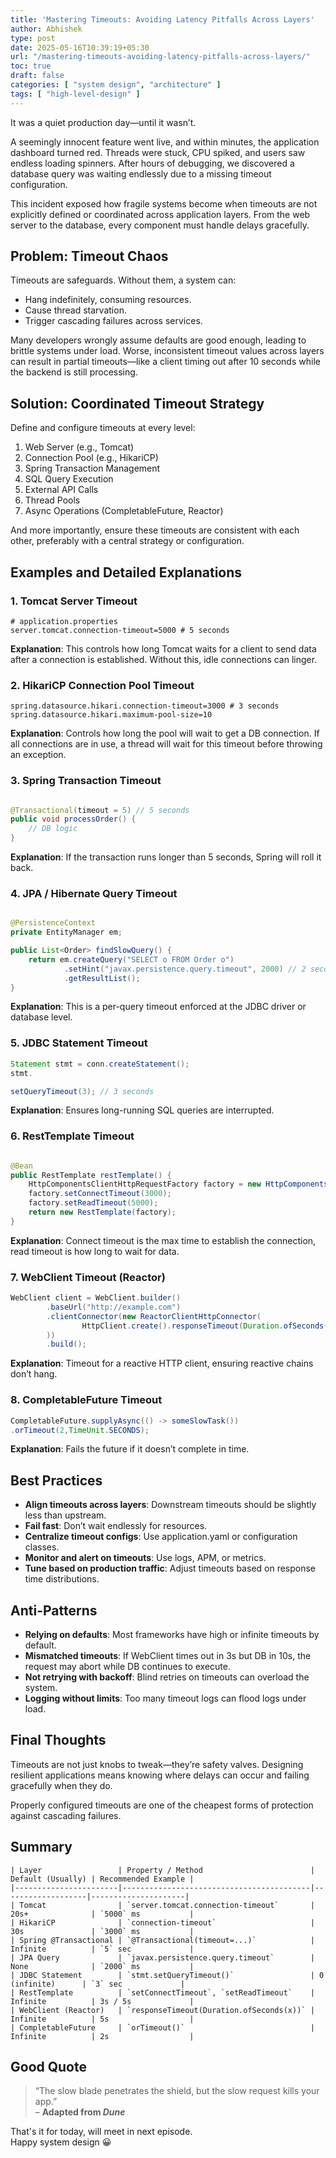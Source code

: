 ```yaml
---
title: 'Mastering Timeouts: Avoiding Latency Pitfalls Across Layers'
author: Abhishek
type: post
date: 2025-05-16T10:39:19+05:30
url: "/mastering-timeouts-avoiding-latency-pitfalls-across-layers/"
toc: true
draft: false
categories: [ "system design", "architecture" ]
tags: [ "high-level-design" ]
---
```


It was a quiet production day—until it wasn’t.

A seemingly innocent feature went live, and within minutes, the application dashboard turned red. Threads were stuck,
CPU spiked, and users saw endless loading spinners. After hours of debugging, we discovered a database query was waiting
endlessly due to a missing timeout configuration.

This incident exposed how fragile systems become when timeouts are not explicitly defined or coordinated across
application layers. From the web server to the database, every component must handle delays gracefully.

## Problem: Timeout Chaos

Timeouts are safeguards. Without them, a system can:

* Hang indefinitely, consuming resources.
* Cause thread starvation.
* Trigger cascading failures across services.

Many developers wrongly assume defaults are good enough, leading to brittle systems under load. Worse, inconsistent
timeout values across layers can result in partial timeouts—like a client timing out after 10 seconds while the backend
is still processing.

## Solution: Coordinated Timeout Strategy

Define and configure timeouts at every level:

1. Web Server (e.g., Tomcat)
2. Connection Pool (e.g., HikariCP)
3. Spring Transaction Management
4. SQL Query Execution
5. External API Calls
6. Thread Pools
7. Async Operations (CompletableFuture, Reactor)

And more importantly, ensure these timeouts are consistent with each other, preferably with a central strategy or
configuration.

## Examples and Detailed Explanations

### 1. Tomcat Server Timeout

```properties
# application.properties
server.tomcat.connection-timeout=5000 # 5 seconds
```

**Explanation**: This controls how long Tomcat waits for a client to send data after a connection is established.
Without this, idle connections can linger.

### 2. HikariCP Connection Pool Timeout

```properties
spring.datasource.hikari.connection-timeout=3000 # 3 seconds
spring.datasource.hikari.maximum-pool-size=10
```

**Explanation**: Controls how long the pool will wait to get a DB connection. If all connections are in use, a thread
will wait for this timeout before throwing an exception.

### 3. Spring Transaction Timeout

```java

@Transactional(timeout = 5) // 5 seconds
public void processOrder() {
    // DB logic
}
```

**Explanation**: If the transaction runs longer than 5 seconds, Spring will roll it back.

### 4. JPA / Hibernate Query Timeout

```java

@PersistenceContext
private EntityManager em;

public List<Order> findSlowQuery() {
    return em.createQuery("SELECT o FROM Order o")
            .setHint("javax.persistence.query.timeout", 2000) // 2 seconds
            .getResultList();
}
```

**Explanation**: This is a per-query timeout enforced at the JDBC driver or database level.

### 5. JDBC Statement Timeout

```java
Statement stmt = conn.createStatement();
stmt.

setQueryTimeout(3); // 3 seconds
```

**Explanation**: Ensures long-running SQL queries are interrupted.

### 6. RestTemplate Timeout

```java

@Bean
public RestTemplate restTemplate() {
    HttpComponentsClientHttpRequestFactory factory = new HttpComponentsClientHttpRequestFactory();
    factory.setConnectTimeout(3000);
    factory.setReadTimeout(5000);
    return new RestTemplate(factory);
}
```

**Explanation**: Connect timeout is the max time to establish the connection, read timeout is how long to wait for data.

### 7. WebClient Timeout (Reactor)

```java
WebClient client = WebClient.builder()
        .baseUrl("http://example.com")
        .clientConnector(new ReactorClientHttpConnector(
                HttpClient.create().responseTimeout(Duration.ofSeconds(5))
        ))
        .build();
```

**Explanation**: Timeout for a reactive HTTP client, ensuring reactive chains don’t hang.

### 8. CompletableFuture Timeout

```java
CompletableFuture.supplyAsync(() -> someSlowTask())
.orTimeout(2,TimeUnit.SECONDS);
```

**Explanation**: Fails the future if it doesn’t complete in time.

## Best Practices

* **Align timeouts across layers**: Downstream timeouts should be slightly less than upstream.
* **Fail fast**: Don’t wait endlessly for resources.
* **Centralize timeout configs**: Use application.yaml or configuration classes.
* **Monitor and alert on timeouts**: Use logs, APM, or metrics.
* **Tune based on production traffic**: Adjust timeouts based on response time distributions.

## Anti-Patterns

* **Relying on defaults**: Most frameworks have high or infinite timeouts by default.
* **Mismatched timeouts**: If WebClient times out in 3s but DB in 10s, the request may abort while DB continues to
  execute.
* **Not retrying with backoff**: Blind retries on timeouts can overload the system.
* **Logging without limits**: Too many timeout logs can flood logs under load.

## Final Thoughts

Timeouts are not just knobs to tweak—they’re safety valves. Designing resilient applications means knowing where delays
can occur and failing gracefully when they do.

Properly configured timeouts are one of the cheapest forms of protection against cascading failures.

## Summary

```shell
| Layer                 | Property / Method                        | Default (Usually) | Recommended Example |
|-----------------------|------------------------------------------|-------------------|---------------------|
| Tomcat                | `server.tomcat.connection-timeout`       | 20s+              | `5000` ms           |
| HikariCP              | `connection-timeout`                     | 30s               | `3000` ms           |
| Spring @Transactional | `@Transactional(timeout=...)`            | Infinite          | `5` sec             |
| JPA Query             | `javax.persistence.query.timeout`        | None              | `2000` ms           |
| JDBC Statement        | `stmt.setQueryTimeout()`                 | 0 (infinite)      | `3` sec             |
| RestTemplate          | `setConnectTimeout`, `setReadTimeout`    | Infinite          | 3s / 5s             |
| WebClient (Reactor)   | `responseTimeout(Duration.ofSeconds(x))` | Infinite          | 5s                  |
| CompletableFuture     | `orTimeout()`                            | Infinite          | 2s                  |
```

## Good Quote

> “The slow blade penetrates the shield, but the slow request kills your app.”   
> – **Adapted from *Dune***

That's it for today, will meet in next episode.  
Happy system design :grinning: